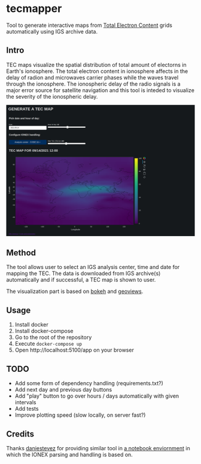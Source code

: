 # tecmapper
Tool to generate interactive maps from [Total Electron Content](https://en.wikipedia.org/wiki/Total_electron_content) grids automatically using IGS archive data.

## Intro

TEC maps visualize the spatial distribution of total amount of electorns in Earth's ionosphere. The total electron content in ionosphere affects in the delay of radion and microwaves carrier phases while the waves travel through the ionosphere. The ionospheric delay of the radio signals is a major error source for satellite navigation and this tool is inteded to visualize the severity of the ionospheric delay.

![Screenshot](resources/screenshot.png "Screenshot")


## Method
The tool allows user to select an IGS analysis center, time and date for mapping the TEC. The data is downloaded from IGS archive(s) automatically and if successful, a TEC map is shown to user.

The visualization part is based on [bokeh](https://bokeh.org/) and [geoviews](https://geoviews.org/).

## Usage
1. Install docker
2. Install docker-compose
3. Go to the root of the repository
4. Execute `docker-compose up`
5. Open http://localhost:5100/app on your browser

## TODO
* Add some form of dependency handling (requirements.txt?)
* Add next day and previous day buttons
* Add "play" button to go over hours / days automatically with given intervals
* Add tests
* Improve plotting speed (slow locally, on server fast?)

## Credits
Thanks [daniestevez](https://github.com/daniestevez) for providing similar tool in [a notebook enviornment](https://github.com/daniestevez/jupyter_notebooks/blob/master/IONEX.ipynb) in which the IONEX parsing and handling is based on.
